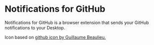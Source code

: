 # Notifications for GitHub
Notifications for GitHub is a browser extension that sends your GitHub notifications to your Desktop.

Icon based on [github icon by Guillaume Beaulieu.](https://thenounproject.com/search/?q=github&i=4289652)